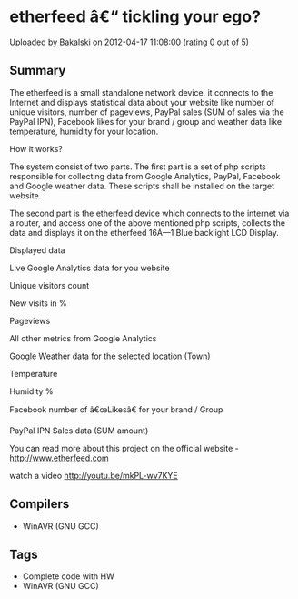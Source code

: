 # etherfeed â€“ tickling your ego?

Uploaded by Bakalski on 2012-04-17 11:08:00 (rating 0 out of 5)

## Summary

The etherfeed is a small standalone network device, it connects to the Internet and displays statistical data about your website like number of unique visitors, number of pageviews, PayPal sales (SUM of sales via the PayPal IPN), Facebook likes for your brand / group and weather data like temperature, humidity for your location.  

How it works?


The system consist of two parts. The first part is a set of php scripts responsible for collecting data from Google Analytics, PayPal, Facebook and Google weather data. These scripts shall be installed on the target website.


The second part is the etherfeed device which connects to the internet via a router, and access one of the above mentioned php scripts, collects the data and displays it on the etherfeed 16Ã—1 Blue backlight LCD Display.  

Displayed data


 Live Google Analytics data for you website


 Unique visitors count  

 New visits in %  

 Pageviews  

 All other metrics from Google Analytics


 Google Weather data for the selected location (Town)


 Temperature  

 Humidity %


 Facebook number of â€œLikesâ€ for your brand / Group  

 PayPal IPN Sales data (SUM amount)


You can read more about this project on the official website - <http://www.etherfeed.com>


watch a video <http://youtu.be/mkPL-wv7KYE>

## Compilers

- WinAVR (GNU GCC)

## Tags

- Complete code with HW
- WinAVR (GNU GCC)

